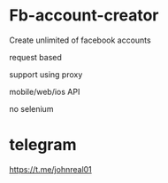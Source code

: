 # Fb-account-creator
Create unlimited of facebook accounts 

request based

support using proxy

mobile/web/ios API

no selenium

# telegram

https://t.me/johnreal01
